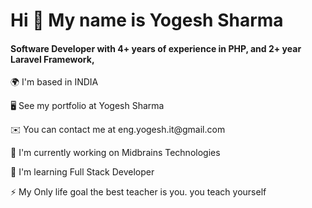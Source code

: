 <h1>Hi 👋 My name is Yogesh Sharma</h1>
<h4>Software Developer with 4+ years of experience in PHP, and 2+ year Laravel Framework, </h4>

<p>🌍  I'm based in INDIA</p>
<p>🖥️  See my portfolio at Yogesh Sharma</p>
<p>✉️  You can contact me at eng.yogesh.it@gmail.com</p>
<p>🚀  I'm currently working on Midbrains Technologies </p>
<p>🧠  I'm learning Full Stack Developer</p>
<p>⚡  My Only life goal the best teacher is you. you teach yourself</p>
